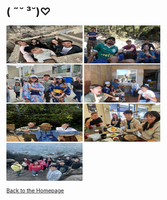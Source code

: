 # ( ˶˘ ³˘)♡

<img src="20250721_023145_7EBA52.jpg" width="200" height="100">

<img src="20250730_124530_753A0C.JPEG" width="200" height="100">

<img src="20250803_131822_77081A.JPEG" width="200" height="100">

<img src="20250808_103642_315FBC.JPEG" width="200" height="100">

<img src="20250809_100658_351B0A.JPEG" width="200" height="100">

<img src="6294e766-47aa-4a88-b8a7-d21e0805a4ff.JPG" width="200" height="100">

<img src="BBEAB2A4-BC1E-4E7C-9333-1B533BB72B79.jpeg" width="200" height="100">

[Back to the Homepage](./index.md)
